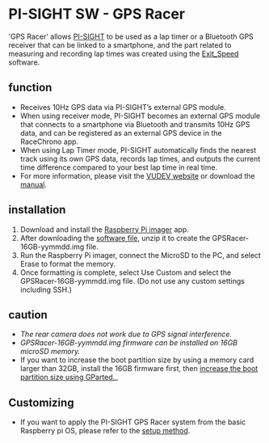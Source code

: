 # PI-SIGHT SW - GPS Racer

'GPS Racer' allows [PI-SIGHT](https://github.com/younsj97/PI-SIGHT_Helmet_HUD) to be used as a lap timer or a Bluetooth GPS receiver that can be linked to a smartphone, and the part related to measuring and recording lap times was created using the [Exit_Speed](https://github.com/djhedges/exit_speed) software.


## function

 - Receives 10Hz GPS data via PI-SIGHT’s external GPS module.
 - When using receiver mode, PI-SIGHT becomes an external GPS module that connects to a smartphone via Bluetooth and transmits 10Hz GPS data, and can be registered as an external GPS device in the RaceChrono app.
 - When using Lap Timer mode, PI-SIGHT automatically finds the nearest track using its own GPS data, records lap times, and outputs the current time difference compared to your best lap time in real time.
 - For more information, please visit the [VUDEV website](https://sites.google.com/vudev.net/vudevnet/gpsracer-info) or download the [manual](https://github.com/younsj97/PI-SIGHT_SW_GPSRacer/blob/main/PI-SIGHT%20%EC%82%AC%EC%9A%A9%EC%84%A4%EB%AA%85%EC%84%9C-4%20(GPS%EB%A0%88%EC%9D%B4%EC%84%9C).pdf).


## installation

 1. Download and install the [Raspberry Pi imager](https://www.raspberrypi.com/software/) app.
 2. After downloading the [software file](http://naver.me/G1w16QKO), unzip it to create the GPSRacer-16GB-yymmdd.img file.
 3. Run the Raspberry Pi imager, connect the MicroSD to the PC, and select Erase to format the memory.
 4. Once formatting is complete, select Use Custom and select the GPSRacer-16GB-yymmdd.img file. (Do not use any custom settings including SSH.)


## caution

 - _The rear camera does not work due to GPS signal interference._
 - _GPSRacer-16GB-yymmdd.img firmware can be installed on 16GB microSD memory._
 - If you want to increase the boot partition size by using a memory card larger than 32GB, install the 16GB firmware first, then [increase the boot partition size using GParted.](https://learn.adafruit.com/resizing-raspberry-pi-boot-partition/edit-partitions)_


## Customizing

 - If you want to apply the PI-SIGHT GPS Racer system from the basic Raspberry pi OS, please refer to the [setup method](https://vudev.notion.site/GPS-Racer-7e79e486b4ea4caca37722aa5a25803d?pvs=4).
